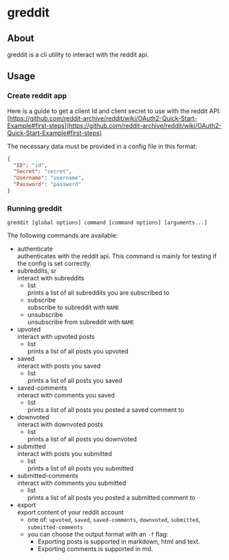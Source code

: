 # greddit

## About

greddit is a cli utility to interact with the reddit api.

## Usage

### Create reddit app

Here is a guide to get a client Id and client secret to use with the reddit API:
[https://github.com/reddit-archive/reddit/wiki/OAuth2-Quick-Start-Example#first-steps](https://github.com/reddit-archive/reddit/wiki/OAuth2-Quick-Start-Example#first-steps)

The necessary data must be provided in a config file in this format:

```json
{
  "ID": "id",
  "Secret": "secret",
  "Username": "username",
  "Password": "password"
}
```

### Running greddit

`greddit [global options] command [command options] [arguments...]`

The following commands are available:

- authenticate  
  authenticates with the reddit api.
  This command is mainly for testing if the config is set correctly.
- subreddits, sr  
  interact with subreddits
  - list  
    prints a list of all subreddits you are subscribed to
  - subscribe  
    subscribe to subreddit with `NAME`
  - unsubscribe  
    unsubscribe from subreddit with `NAME`
- upvoted  
  interact with upvoted posts
  - list  
    prints a list of all posts you upvoted
- saved  
  interact with posts you saved
  - list  
    prints a list of all posts you saved
- saved-comments  
  interact with comments you saved
  - list  
    prints a list of all posts you posted a saved comment to
- downvoted  
  interact with downvoted posts
  - list  
    prints a list of all posts you downvoted
- submitted  
  interact with posts you submitted
  - list  
    prints a list of all posts you submitted
- submitted-comments  
  interact with comments you submitted
  - list  
    prints a list of all posts you posted a submitted comment to
- export  
  export content of your reddit account
  - one of: `upvoted`, `saved`, `saved-comments`, `downvoted`, `submitted`, `submitted-comments`
  - you can choose the output format with an `-f` flag:
    - Exporting posts is supported in markdown, html and text.
    - Exporting comments is supported in md.
